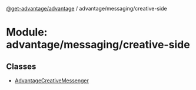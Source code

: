 [@get-advantage/advantage](../index.md) / advantage/messaging/creative-side

# Module: advantage/messaging/creative-side

## Classes

- [AdvantageCreativeMessenger](../classes/advantage_messaging_creative_side.AdvantageCreativeMessenger.md)
